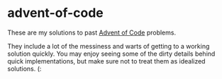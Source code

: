 # advent-of-code

These are my solutions to past [Advent of Code](https://adventofcode.com) problems.

They include a lot of the messiness and warts of getting to a working solution quickly. You may enjoy seeing some of the dirty details behind quick implementations, but make sure not to treat them as idealized solutions. (:

